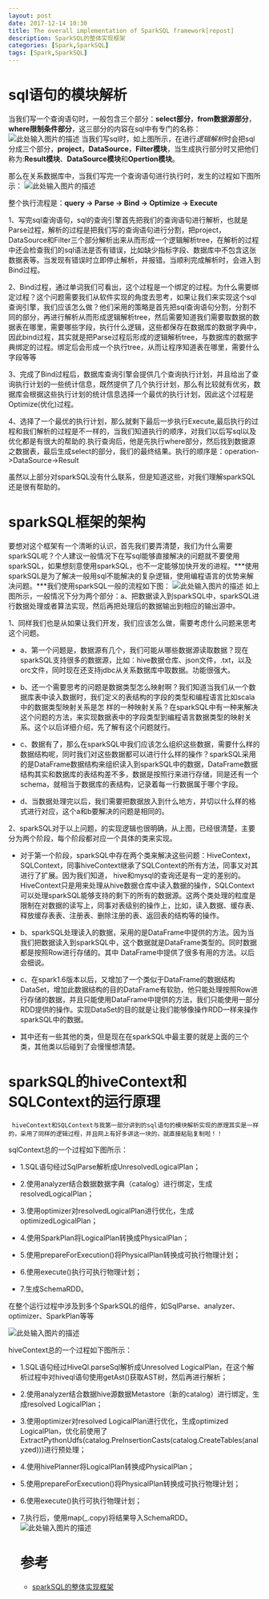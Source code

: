 ```yaml
---
layout: post
date: 2017-12-14 10:30
title: The overall implementation of SparkSQL framework[repost]
description: SparkSQL的整体实现框架
categories: [Spark,SparkSQL]
tags: [Spark,SparkSQL]
---
```


# sql语句的模块解析
   当我们写一个查询语句时，一般包含三个部分：**select部分**，**from数据源部分**，**where限制条件部分**，这三部分的内容在sql中有专门的名称：
   ![此处输入图片的描述][1]
   当我们写sql时，如上图所示，在进行*逻辑解析*时会把sql分成三个部分，**project**，**DataSource**，**Filter模块**，当生成执行部分时又把他们称为:**Result模块**、**DataSource模块**和**Opertion模块**。

那么在关系数据库中，当我们写完一个查询语句进行执行时，发生的过程如下图所示：
![此处输入图片的描述][2]

整个执行流程是：**query -> Parse -> Bind -> Optimize -> Execute**

1、写完sql查询语句，sql的查询引擎首先把我们的查询语句进行解析，也就是Parse过程，解析的过程是把我们写的查询语句进行分割，把project，DataSource和Filter三个部分解析出来从而形成一个逻辑解析tree，在解析的过程中还会检查我们的sql语法是否有错误，比如缺少指标字段、数据库中不包含这张数据表等。当发现有错误时立即停止解析，并报错。当顺利完成解析时，会进入到Bind过程。

2、Bind过程，通过单词我们可看出，这个过程是一个绑定的过程。为什么需要绑定过程？这个问题需要我们从软件实现的角度去思考，如果让我们来实现这个sql查询引擎，我们应该怎么做？他们采用的策略是首先把sql查询语句分割，分割不同的部分，再进行解析从而形成逻辑解析tree，然后需要知道我们需要取数据的数据表在哪里，需要哪些字段，执行什么逻辑，这些都保存在数据库的数据字典中，因此bind过程，其实就是把Parse过程后形成的逻辑解析tree，与数据库的数据字典绑定的过程。绑定后会形成一个执行tree，从而让程序知道表在哪里，需要什么字段等等

3、完成了Bind过程后，数据库查询引擎会提供几个查询执行计划，并且给出了查询执行计划的一些统计信息，既然提供了几个执行计划，那么有比较就有优劣，数据库会根据这些执行计划的统计信息选择一个最优的执行计划，因此这个过程是Optimize(优化)过程。

4、选择了一个最优的执行计划，那么就剩下最后一步执行Execute,最后执行的过程和我们解析的过程是不一样的，当我们知道执行的顺序，对我们以后写sql以及优化都是有很大的帮助的.执行查询后，他是先执行where部分，然后找到数据源之数据表，最后生成select的部分，我们的最终结果。执行的顺序是：operation->DataSource->Result

虽然以上部分对sparkSQL没有什么联系，但是知道这些，对我们理解sparkSQL还是很有帮助的。

# sparkSQL框架的架构
要想对这个框架有一个清晰的认识，首先我们要弄清楚，我们为什么需要sparkSQL呢？个人建议一般情况下在写sql能够直接解决的问题就不要使用sparkSQL，如果想刻意使用sparkSQL，也不一定能够加快开发的进程。***使用sparkSQL是为了解决一般用sql不能解决的复杂逻辑，使用编程语言的优势来解决问题。***我们使用sparkSQL一般的流程如下图：
![此处输入图片的描述][3]
如上图所示，一般情况下分为两个部分：a、把数据读入到sparkSQL中，sparkSQL进行数据处理或者算法实现，然后再把处理后的数据输出到相应的输出源中。

1、同样我们也是从如果让我们开发，我们应该怎么做，需要考虑什么问题来思考这个问题。

- a、第一个问题是，数据源有几个，我们可能从哪些数据源读取数据？现在sparkSQL支持很多的数据源，比如：hive数据仓库、json文件，.txt，以及orc文件，同时现在还支持jdbc从关系数据库中取数据。功能很强大。

- b、还一个需要思考的问题是数据类型怎么映射啊？我们知道当我们从一个数据库表中读入数据时，我们定义的表结构的字段的类型和编程语言比如scala中的数据类型映射关系是怎 样的一种映射关系？在sparkSQL中有一种来解决这个问题的方法，来实现数据表中的字段类型到编程语言数据类型的映射关系。这个以后详细介绍，先了解有这个问题就行。

- c、数据有了，那么在sparkSQL中我们应该怎么组织这些数据，需要什么样的数据结构呢，同时我们对这些数据都可以进行什么样的操作？sparkSQL采用的是DataFrame数据结构来组织读入到sparkSQL中的数据，DataFrame数据结构其实和数据库的表结构差不多，数据是按照行来进行存储，同是还有一个schema，就相当于数据库的表结构，记录着每一行数据属于哪个字段。

- d、当数据处理完以后，我们需要把数据放入到什么地方，并切以什么样的格式进行对应，这个a和b要解决的问题是相同的。

2、sparkSQL对于以上问题，的实现逻辑也很明确，从上图，已经很清楚，主要分为两个阶段，每个阶段都对应一个具体的类来实现。

- 对于第一个阶段，sparkSQL中存在两个类来解决这些问题：HiveContext，SQLContext，同事hiveContext继承了SQLContext的所有方法，同事又对其进行了扩展。因为我们知道， hive和mysql的查询还是有一定的差别的。HiveContext只是用来处理从hive数据仓库中读入数据的操作，SQLContext可以处理sparkSQL能够支持的剩下的所有的数据源。这两个类处理的粒度是限制在对数据的读写上，同事对表级别的操作上，比如，读入数据、缓存表、释放缓存表表、注册表、删除注册的表、返回表的结构等的操作。

- b、sparkSQL处理读入的数据，采用的是DataFrame中提供的方法。因为当我们把数据读入到sparkSQL中，这个数据就是DataFrame类型的。同时数据都是按照Row进行存储的。其中 DataFrame中提供了很多有用的方法。以后会细说。

- c、在spark1.6版本以后，又增加了一个类似于DataFrame的数据结构DataSet，增加此数据结构的目的DataFrame有软肋，他只能处理按照Row进行存储的数据，并且只能使用DataFrame中提供的方法，我们只能使用一部分RDD提供的操作。实现DataSet的目的就是让我们能够像操作RDD一样来操作sparkSQL中的数据。

- 其中还有一些其他的类，但是现在在sparkSQL中最主要的就是上面的三个类，其他类以后碰到了会慢慢想清楚。

# sparkSQL的hiveContext和SQLContext的运行原理
     hiveContext和SQLContext与我第一部分讲到的sql语句的模块解析实现的原理其实是一样的，采用了同样的逻辑过程，并且网上有好多讲这一块的，就直接粘贴复制啦！！

  sqlContext总的一个过程如下图所示：

- 1.SQL语句经过SqlParse解析成UnresolvedLogicalPlan；

- 2.使用analyzer结合数据数据字典（catalog）进行绑定，生成resolvedLogicalPlan；

- 3.使用optimizer对resolvedLogicalPlan进行优化，生成optimizedLogicalPlan；

- 4.使用SparkPlan将LogicalPlan转换成PhysicalPlan；

- 5.使用prepareForExecution()将PhysicalPlan转换成可执行物理计划；

- 6.使用execute()执行可执行物理计划；

- 7.生成SchemaRDD。

在整个运行过程中涉及到多个SparkSQL的组件，如SqlParse、analyzer、optimizer、SparkPlan等等

![此处输入图片的描述][4]

hiveContext总的一个过程如下图所示：

- 1.SQL语句经过HiveQl.parseSql解析成Unresolved LogicalPlan，在这个解析过程中对hiveql语句使用getAst()获取AST树，然后再进行解析；

- 2.使用analyzer结合数据hive源数据Metastore（新的catalog）进行绑定，生成resolved LogicalPlan；

- 3.使用optimizer对resolved LogicalPlan进行优化，生成optimized LogicalPlan，优化前使用了ExtractPythonUdfs(catalog.PreInsertionCasts(catalog.CreateTables(analyzed)))进行预处理；

- 4.使用hivePlanner将LogicalPlan转换成PhysicalPlan；

- 5.使用prepareForExecution()将PhysicalPlan转换成可执行物理计划；

- 6.使用execute()执行可执行物理计划；

- 7.执行后，使用map(_.copy)将结果导入SchemaRDD。
![此处输入图片的描述][5]


  # 参考
  - [sparkSQL的整体实现框架][6]


  [1]: http://s4.51cto.com/wyfs02/M02/86/BF/wKiom1fJJ5SxT9LVAAJ2VA9WO-U118.png-wh_500x0-wm_3-wmp_4-s_1848369973.png
  [2]: http://s4.51cto.com/wyfs02/M01/86/BF/wKiom1fJKQCTVTrjAAD82tMpcQg075.png-wh_500x0-wm_3-wmp_4-s_727206357.png
  [3]: http://s1.51cto.com/wyfs02/M01/86/BF/wKioL1fJKhvwsFzMAAH1WVctXIo091.png-wh_500x0-wm_3-wmp_4-s_4139161663.png
  [4]: http://img.blog.csdn.net/20151107210218234?watermark/2/text/aHR0cDovL2Jsb2cuY3Nkbi5uZXQv/font/5a6L5L2T/fontsize/400/fill/I0JBQkFCMA==/dissolve/70/gravity/Center
  [5]: http://img.blog.csdn.net/20151107210233288?watermark/2/text/aHR0cDovL2Jsb2cuY3Nkbi5uZXQv/font/5a6L5L2T/fontsize/400/fill/I0JBQkFCMA==/dissolve/70/gravity/Center
  [6]: http://blog.51cto.com/9269309/1845525
